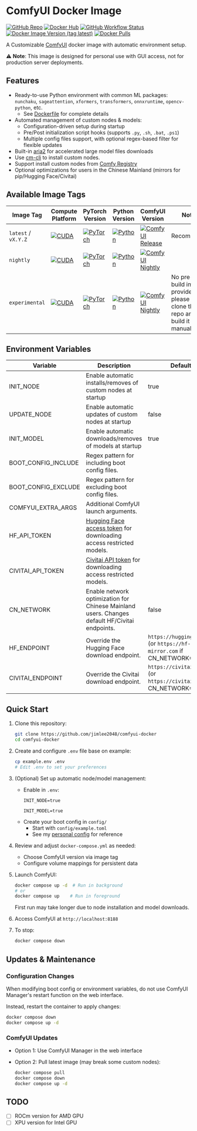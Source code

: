 # ComfyUI Docker Image
[![GitHub Repo](https://img.shields.io/badge/GitHub-jimlee2048%2Fcomfyui--docker-blue?logo=github)](https://github.com/jimlee2048/comfyui-docker)
[![Docker Hub](https://img.shields.io/badge/Docker%20Hub-jimlee2048%2Fcomfyui--docker-blue?logo=docker)](https://hub.docker.com/r/jimlee2048/comfyui-docker)
[![GitHub Workflow Status](https://img.shields.io/github/actions/workflow/status/jimlee2048/comfyui-docker/build-publish.yml)](https://github.com/jimlee2048/comfyui-docker/actions/workflows/build-publish.yml)
[![Docker Image Version (tag latest)](https://img.shields.io/docker/v/jimlee2048/comfyui-docker/latest?label=latest)](https://hub.docker.com/r/jimlee2048/comfyui-docker)
[![Docker Pulls](https://img.shields.io/docker/pulls/jimlee2048/comfyui-docker)](https://hub.docker.com/r/jimlee2048/comfyui-docker)

A Customizable [ComfyUI](https://github.com/comfyanonymous/ComfyUI) docker image with automatic environment setup.

⚠️ **Note**: This image is designed for personal use with GUI access, not for production server deployments.

## Features
- Ready-to-use Python environment with common ML packages: `nunchaku`, `sageattention`, `xformers`, `transformers`, `onnxruntime`, `opencv-python`, etc.
  - See [Dockerfile](Dockerfile.cuda) for complete details
- Automated management of custom nodes & models:
  - Configuration-driven setup during startup
  - Pre/Post initialization script hooks (supports `.py`, `.sh`, `.bat`, `.ps1`)
  - Multiple config files support, with optional regex-based filter for flexible updates
- Built-in [aria2](https://github.com/aria2/aria2) for accelerated large model files downloads
- Use [cm-cli](https://github.com/ltdrdata/ComfyUI-Manager/blob/main/docs/en/cm-cli.md) to install custom nodes.
- Support install custom nodes from [Comfy Registry](https://registry.comfy.org/)
- Optional optimizations for users in the Chinese Mainland (mirrors for pip/Hugging Face/Civitai)

## Available Image Tags

| Image Tag           | Compute Platform                                                                                            | PyTorch Version                                                                                      | Python Version                                                                                    | ComfyUI Version                                                                                                                                                           | Note                                                                      |
| ------------------- | ----------------------------------------------------------------------------------------------------------- | ---------------------------------------------------------------------------------------------------- | ------------------------------------------------------------------------------------------------- | ------------------------------------------------------------------------------------------------------------------------------------------------------------------------- | ------------------------------------------------------------------------- |
| `latest` / `vX.Y.Z` | [![CUDA](https://img.shields.io/badge/CUDA-12.8-76B900?logo=nvidia)](https://hub.docker.com/r/nvidia/cuda/) | [![PyTorch](https://img.shields.io/badge/PyTorch-2.7.1-EE4C2C?logo=pytorch)](https://pytorch.org/)   | [![Python](https://img.shields.io/badge/Python-3.11-3776AB?logo=python)](https://www.python.org/) | [![ComfyUI Release](https://img.shields.io/github/v/release/comfyanonymous/ComfyUI?label=release&logo=github)](https://github.com/comfyanonymous/ComfyUI/releases/latest) | Recommend                                                                 |
| `nightly`           | [![CUDA](https://img.shields.io/badge/CUDA-12.8-76B900?logo=nvidia)](https://hub.docker.com/r/nvidia/cuda/) | [![PyTorch](https://img.shields.io/badge/PyTorch-2.7.1-EE4C2C?logo=pytorch)](https://pytorch.org/)   | [![Python](https://img.shields.io/badge/Python-3.11-3776AB?logo=python)](https://www.python.org/) | [![ComfyUI Nightly](https://img.shields.io/github/last-commit/comfyanonymous/ComfyUI?label=nightly&logo=github)](https://github.com/comfyanonymous/ComfyUI/tree/master)   |                                                                           |
| `experimental`      | [![CUDA](https://img.shields.io/badge/CUDA-12.9-76B900?logo=nvidia)](https://hub.docker.com/r/nvidia/cuda/) | [![PyTorch](https://img.shields.io/badge/PyTorch-Nightly-EE4C2C?logo=pytorch)](https://pytorch.org/) | [![Python](https://img.shields.io/badge/Python-3.12-3776AB?logo=python)](https://www.python.org/) | [![ComfyUI Nightly](https://img.shields.io/github/last-commit/comfyanonymous/ComfyUI?label=nightly&logo=github)](https://github.com/comfyanonymous/ComfyUI/tree/master)   | No pre-build image provided, please clone the repo and build it manually. |

## Environment Variables
| Variable            | Description                                                                                                                                                       | Default                                                                    |
| ------------------- | ----------------------------------------------------------------------------------------------------------------------------------------------------------------- | -------------------------------------------------------------------------- |
| INIT_NODE           | Enable automatic installs/removes of custom nodes at startup                                                                                                      | true                                                                       |
| UPDATE_NODE         | Enable automatic updates of custom nodes at startup                                                                                                               | false                                                                      |
| INIT_MODEL          | Enable automatic downloads/removes of models at startup                                                                                                           | true                                                                       |
| BOOT_CONFIG_INCLUDE | Regex pattern for including boot config files.                                                                                                                    |                                                                            |
| BOOT_CONFIG_EXCLUDE | Regex pattern for excluding boot config files.                                                                                                                    |                                                                            |
| COMFYUI_EXTRA_ARGS  | Additional ComfyUI launch arguments.                                                                                                                              |                                                                            |
| HF_API_TOKEN        | [Hugging Face access token](https://huggingface.co/settings/tokens) for downloading access restricted models.                                                     |                                                                            |
| CIVITAI_API_TOKEN   | [Civitai API token](https://education.civitai.com/civitais-guide-to-downloading-via-api/#how-do-i-download-via-the-api) for downloading access restricted models. |                                                                            |
| CN_NETWORK          | Enable network optimization for Chinese Mainland users. Changes default HF/Civitai endpoints.                                                                     | false                                                                      |
| HF_ENDPOINT         | Override the Hugging Face download endpoint.                                                                                                                      | `https://huggingface.co` (or `https://hf-mirror.com` if CN_NETWORK=`true`) |
| CIVITAI_ENDPOINT    | Override the Civitai download endpoint.                                                                                                                           | `https://civitai.com` (or `https://civitai.work` if CN_NETWORK=`true`)     |

## Quick Start
1. Clone this repository:
    ```bash
    git clone https://github.com/jimlee2048/comfyui-docker
    cd comfyui-docker
    ```

2. Create and configure `.env` file base on example:
    ```bash
    cp example.env .env
    # Edit .env to set your preferences
    ```

3. (Optional) Set up automatic node/model management:
    - Enable in `.env`:
      ```env
      INIT_NODE=true
      
      INIT_MODEL=true
      ```
    - Create your boot config in `config/`
        - Start with `config/example.toml`
        - See my [personal config](https://github.com/jimlee2048/config-aigc-playground/tree/main/comfyui/config) for reference

4. Review and adjust `docker-compose.yml` as needed:
    - Choose ComfyUI version via image tag
    - Configure volume mappings for persistent data

5. Launch ComfyUI:
    ```bash
    docker compose up -d  # Run in background
    # or
    docker compose up    # Run in foreground
    ```
    First run may take longer due to node installation and model downloads.

6. Access ComfyUI at `http://localhost:8188`

7. To stop:
    ```bash
    docker compose down
    ```

## Updates & Maintenance

### Configuration Changes
When modifying boot config or environment variables, do not use ComfyUI Manager's restart function on the web interface.

Instead, restart the container to apply changes:
```bash
docker compose down
docker compose up -d
```

### ComfyUI Updates
- Option 1: Use ComfyUI Manager in the web interface

- Option 2: Pull latest image (may break some custom nodes):
  ```bash
  docker compose pull
  docker compose down
  docker compose up -d
  ```
## TODO
- [ ] ROCm version for AMD GPU
- [ ] XPU version for Intel GPU